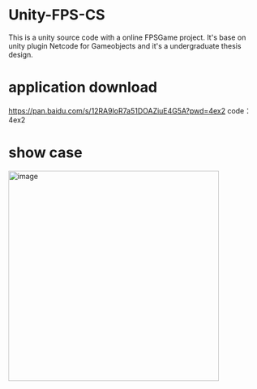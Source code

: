 # Unity-FPS-CS
This is a unity source code with a online FPSGame project. It's base on unity plugin Netcode for Gameobjects and it's a undergraduate thesis design.

# application download
https://pan.baidu.com/s/12RA9loR7a51DOAZiuE4G5A?pwd=4ex2 
code：4ex2

# show case
<img width="415" alt="image" src="https://github.com/2640735332/Unity-FPS-CS/assets/81305208/721cc438-a401-445c-aa87-05911aa4f739">
